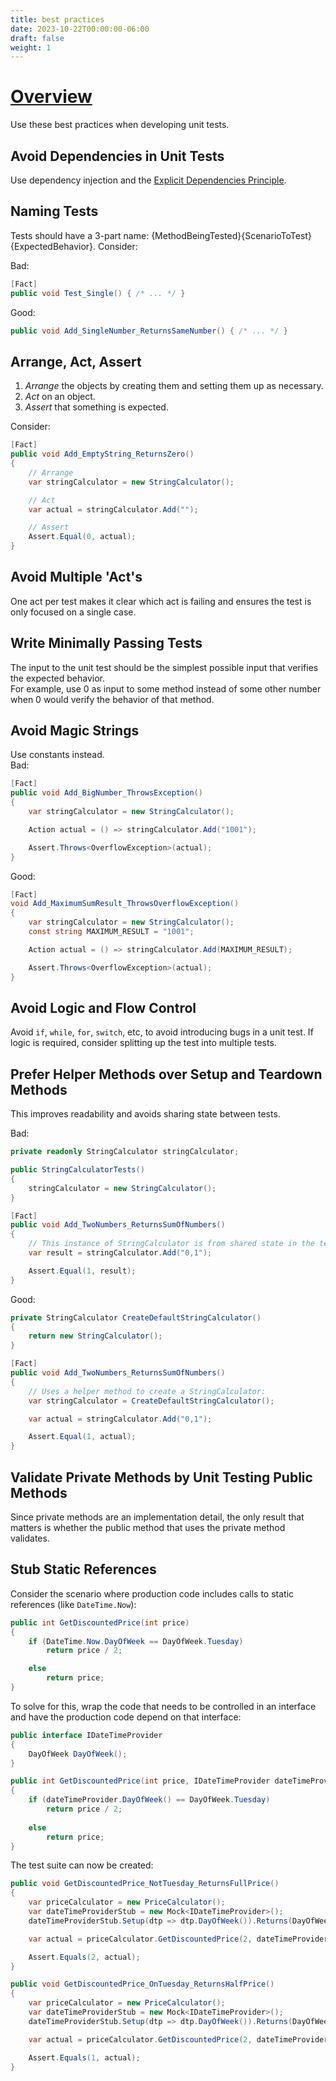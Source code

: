 ```yaml
---
title: best practices
date: 2023-10-22T00:00:00-06:00
draft: false
weight: 1
---
```


# [Overview](https://learn.microsoft.com/en-us/dotnet/core/testing/unit-testing-best-practices)  

Use these best practices when developing unit tests.

## Avoid Dependencies in Unit Tests
Use dependency injection and the [Explicit Dependencies Principle](https://deviq.com/explicit-dependencies-principle).

## Naming Tests
Tests should have a 3-part name: {MethodBeingTested}{ScenarioToTest}{ExpectedBehavior}. Consider:

<r>Bad</r>:

```cs
[Fact]
public void Test_Single() { /* ... */ }
```

<g>Good</g>:

```cs
public void Add_SingleNumber_ReturnsSameNumber() { /* ... */ }
```

## Arrange, Act, Assert
1. *Arrange* the objects by creating them and setting them up as necessary.
2. *Act* on an object.
3. *Assert* that something is expected.

Consider:
```cs
[Fact]
public void Add_EmptyString_ReturnsZero()
{
    // Arrange
    var stringCalculator = new StringCalculator();

    // Act
    var actual = stringCalculator.Add("");

    // Assert
    Assert.Equal(0, actual);
}
```

## Avoid Multiple 'Act's
One act per test makes it clear which act is failing and ensures the test is only focused on a single case.

## Write Minimally Passing Tests
The input to the unit test should be the simplest possible input that verifies the expected behavior.  
For example, use 0 as input to some method instead of some other number when 0 would verify the behavior of that method.

## Avoid Magic Strings
Use constants instead.  
<r>Bad</r>:

```cs
[Fact]
public void Add_BigNumber_ThrowsException()
{
    var stringCalculator = new StringCalculator();

    Action actual = () => stringCalculator.Add("1001");

    Assert.Throws<OverflowException>(actual);
}
```

<g>Good</g>:

```cs
[Fact]
void Add_MaximumSumResult_ThrowsOverflowException()
{
    var stringCalculator = new StringCalculator();
    const string MAXIMUM_RESULT = "1001";

    Action actual = () => stringCalculator.Add(MAXIMUM_RESULT);

    Assert.Throws<OverflowException>(actual);
}
```

## Avoid Logic and Flow Control
Avoid `if`, `while`, `for`, `switch`, etc, to avoid introducing bugs in a unit test. If logic is required,
consider splitting up the test into multiple tests.

## Prefer Helper Methods over Setup and Teardown Methods
This improves readability and avoids sharing state between tests.

<r>Bad</r>:

```cs
private readonly StringCalculator stringCalculator;

public StringCalculatorTests()
{
    stringCalculator = new StringCalculator();
}

[Fact]
public void Add_TwoNumbers_ReturnsSumOfNumbers()
{
    // This instance of StringCalculator is from shared state in the test class:
    var result = stringCalculator.Add("0,1");

    Assert.Equal(1, result);
}
```

<g>Good</g>:

```cs
private StringCalculator CreateDefaultStringCalculator()
{
    return new StringCalculator();
}

[Fact]
public void Add_TwoNumbers_ReturnsSumOfNumbers()
{
    // Uses a helper method to create a StringCalculator:
    var stringCalculator = CreateDefaultStringCalculator();

    var actual = stringCalculator.Add("0,1");

    Assert.Equal(1, actual);
}
```

## Validate Private Methods by Unit Testing Public Methods
Since private methods are an implementation detail, the only result that matters is whether the public method
that uses the private method validates.

## Stub Static References
Consider the scenario where production code includes calls to static references (like `DateTime.Now`):
```cs
public int GetDiscountedPrice(int price)
{
    if (DateTime.Now.DayOfWeek == DayOfWeek.Tuesday)
        return price / 2;

    else
        return price;
}
```

To solve for this, wrap the code that needs to be controlled in an interface and have the production code
depend on that interface:
```cs
public interface IDateTimeProvider
{
    DayOfWeek DayOfWeek();
}

public int GetDiscountedPrice(int price, IDateTimeProvider dateTimeProvider)
{
    if (dateTimeProvider.DayOfWeek() == DayOfWeek.Tuesday)
        return price / 2;
    
    else
        return price;
}
```

The test suite can now be created:
```cs
public void GetDiscountedPrice_NotTuesday_ReturnsFullPrice()
{
    var priceCalculator = new PriceCalculator();
    var dateTimeProviderStub = new Mock<IDateTimeProvider>();
    dateTimeProviderStub.Setup(dtp => dtp.DayOfWeek()).Returns(DayOfWeek.Monday);

    var actual = priceCalculator.GetDiscountedPrice(2, dateTimeProviderStub);

    Assert.Equals(2, actual);
}

public void GetDiscountedPrice_OnTuesday_ReturnsHalfPrice()
{
    var priceCalculator = new PriceCalculator();
    var dateTimeProviderStub = new Mock<IDateTimeProvider>();
    dateTimeProviderStub.Setup(dtp => dtp.DayOfWeek()).Returns(DayOfWeek.Tuesday);

    var actual = priceCalculator.GetDiscountedPrice(2, dateTimeProviderStub);

    Assert.Equals(1, actual);
}
```